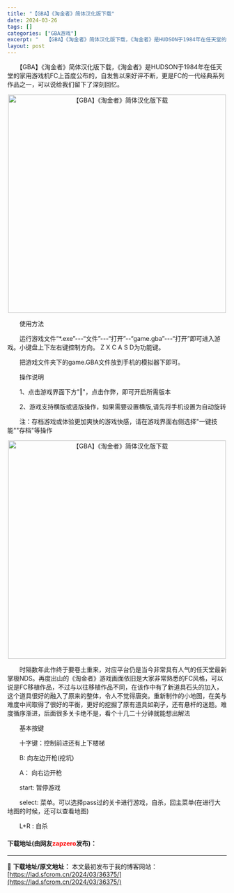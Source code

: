 ```yaml
---
title: "【GBA】《淘金者》简体汉化版下载"
date: 2024-03-26
tags: []
categories: ["GBA游戏"]
excerpt: "　　【GBA】《淘金者》简体汉化版下载，《淘金者》是HUDSON于1984年在任天堂的家用游戏机FC上首度公布的，自发售以来好评不断，更是FC的一代经典系列作品之一，可以说给我们留下了深刻回忆。 　　使用方法 　　运行游戏文件&ldquo;*.exe&rdquo;---&ldquo;文件&amp;rdquo&hellip;"
layout: post
---
```


 <p>　　【GBA】《淘金者》简体汉化版下载，《淘金者》是HUDSON于1984年在任天堂的家用游戏机FC上首度公布的，自发售以来好评不断，更是FC的一代经典系列作品之一，可以说给我们留下了深刻回忆。</p> <p align="center"><img align="" border="0" src="https://lad.sfcrom.cn/wp-content/uploads/2024/03/20240326_6602653a793b8.jpg" width="500" alt="【GBA】《淘金者》简体汉化版下载" /></p> <p>　　使用方法</p> <p>　　运行游戏文件&ldquo;*.exe&rdquo;---&ldquo;文件&rdquo;---&ldquo;打开&rdquo;--&ldquo;game.gba&rdquo;---&ldquo;打开&rdquo;即可进入游戏。小键盘上下左右键控制方向。 Z X C A S D为功能键。</p> <p>　　把游戏文件夹下的game.GBA文件放到手机的模拟器下即可。</p> <p>　　操作说明</p> <p>　　1、点击游戏界面下方&quot;‖&quot;，点击作弊，即可开启所需版本</p> <p>　　2、游戏支持横版或竖版操作，如果需要设置横版,请先将手机设置为自动旋转</p> <p>　　注：存档游戏或体验更加爽快的游戏快感，请在游戏界面右侧选择&quot;一键技能&quot;&quot;存档&quot;等操作</p> <p align="center"><img align="" border="0" src="https://lad.sfcrom.cn/wp-content/uploads/2024/03/20240326_6602653aef3a6.jpg" width="500" alt="【GBA】《淘金者》简体汉化版下载" /></p> <p>　　时隔数年此作终于要卷土重来，对应平台仍是当今非常具有人气的任天堂最新掌极NDS。再度出山的《淘金者》游戏画面依旧是大家非常熟悉的FC风格，可以说是FC移植作品，不过与以往移植作品不同，在该作中有了新道具石头的加入，这个道具很好的融入了原来的整体，令人不觉得唐突。重新制作的小地图，在美与难度中间取得了很好的平衡，更好的挖掘了原有道具如剃子，还有悬杆的迷题。难度循序渐进，后面很多关卡绝不是，看个十几二十分钟就能想出解法</p> <p>　　基本按键</p> <p>　　十字键：控制前进还有上下楼梯</p> <p>　　B: 向左边开枪(挖坑)</p> <p>　　A： 向右边开枪</p> <p>　　start: 暂停游戏</p> <p>　　select: 菜单。可以选择pass过的关卡进行游戏，自杀，回主菜单(在进行大地图的时候，还可以查看地图)</p> <p>　　L+R : 自杀</p> <p><h4>下载地址(由网友<font color="red">zapzero</font>发布)：</h4></p> 

---
📖 **下载地址/原文地址：** 本文最初发布于我的博客网站：[https://lad.sfcrom.cn/2024/03/36375/](https://lad.sfcrom.cn/2024/03/36375/)
